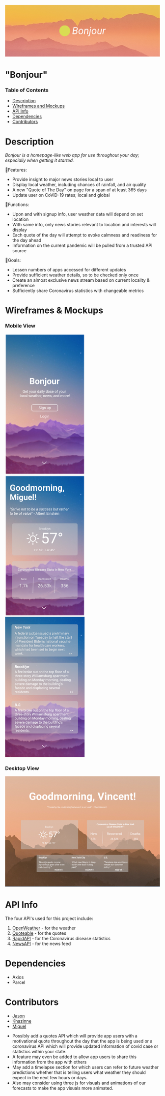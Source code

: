![Bonjour banner](./assets/bonjour-cover.png)

# "Bonjour"
### Table of Contents
- [Description](https://github.com/Mig-uel/Bonjour#description)
- [Wireframes and Mockups](https://github.com/Mig-uel/Bonjour#wireframes--mockups)
- [API Info](https://github.com/Mig-uel/Bonjour#api-info)
- [Dependencies](https://github.com/Mig-uel/Bonjour#dependencies)
- [Contributors](https://github.com/Mig-uel/Bonjour#contributors)


# Description
<em>Bonjour is a homepage-like web app for use throughout your day; especially when getting it started.</em>

🔸Features:
- Provide insight to major news stories local to user
- Display local weather, including chances of rainfall, and air quality
- A new "Quote of The Day" on page for a span of at least 365 days
- Update user on CoViD-19 rates; local and global

🔸Functions:
- Upon and with signup info, user weather data will depend on set location
- With same info, only news stories relevant to location and interests will display
- Each quote of the day will attempt to evoke calmness and readiness for the day ahead
- Information on the current pandemic will be pulled from a trusted API source

🔸Goals:
- Lessen numbers of apps accessed for different updates
- Provide sufficient weather details, so to be checked only once
- Create an almost exclusive news stream based on current locality & preference
- Sufficiently share Coronavirus statistics with changeable metrics

# Wireframes & Mockups
### Mobile View
<p float="center">
  <img src="./assets/mockups/mobile/signed-out.png" />
  <img src="./assets/mockups/mobile/signed-in.png" />
  <img src="./assets/mockups/mobile/news-page.png" />
</p>

### Desktop View
![Desktop view](./assets/mockups/desktop/desktop-home.png)

# API Info
The four API's used for this project include:
1. [OpenWeather](https://openweather.org/) - for the weather
2. [Quoteable](https://github.com/lukePeavey/quotable) - for the quotes
3. [RapidAPI](https://rapidapi.com/Gramzivi/api/covid-19-data/) - for the Coronavirus disease statistics
4. [NewsAPI](https://newsapi.org/) - for the news feed

# Dependencies
- Axios
- Parcel

# Contributors
- [Jason](https://github.com/Khazinne)
- [Khazinne](https://github.com/himslf)
- [Miguel](https://github.com/mig-uel)

<!-- 🔹How are we meeting the mandatory requirements with this project?
Our project meets the mandatory requirement since it includes:
- A hi-fi wireframe representative of three views of our app. This includes a mobile, tablet and desktop view.
- Has engaging images for the view of the app users
- The dependencies that our app rely on are axios and parcel
- The app has a specified purpose to inform app users of information on the weather and provide accurate information. The app will ideally contain data not only on air temperature, but also reports on other different meteorological conditions such as precipitation and wind speed.

🔹What are additional features or extras we will consider adding on to this project? -->
- Possibly add a quotes API which will provide app users with a motivational quote throughout the day that the app is being used or a coronavirus API which will provide updated information of covid case or statistics within your state. 
- A feature may even be added to allow app users to share this information from the app with others
- May add a timelapse section for which users can refer to future weather predictions whether that is telling users what weather they should expect in the next few hours or days.
- Also may consider using three js for visuals and animations of our forecasts to make the app visuals more animated.
